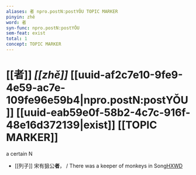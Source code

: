 ```yaml
---
aliases: 者 npro.postN:postYǑU TOPIC MARKER
pinyin: zhě
word: 者
syn-func: npro.postN:postYǑU
sem-feat: exist
total: 1
concept: TOPIC MARKER 
---
```

# [[者]] *[[zhě]]*  [[uuid-af2c7e10-9fe9-4e59-ac7e-109fe96e59b4|npro.postN:postYǑU]] [[uuid-eab59e0f-58b2-4c7c-916f-48e16d372139|exist]] [[TOPIC MARKER]]
a certain N
 - [[列子]] 宋有狙公**者**，
                     / There was a keeper of monkeys in Song[HXWD](https://hxwd.org/textview.html?location=KR5c0124_tls_002-19a.2)